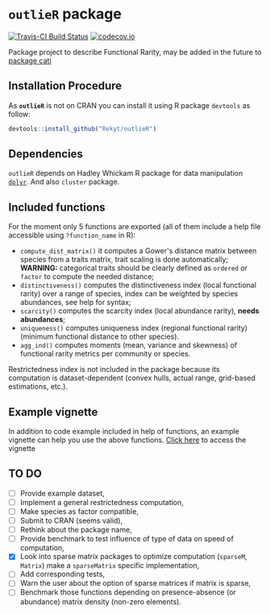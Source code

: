 # `outlieR` package
[![Travis-CI Build Status](https://travis-ci.org/Rekyt/outlieR.svg?branch=master)](https://travis-ci.org/Rekyt/outlieR) [![codecov.io](https://codecov.io/github/Rekyt/outlieR/coverage.svg?branch=master)](https://codecov.io/github/Rekyt/outlieR?branch=master)

Package project to describe Functional Rarity, may be added in the future to [package cati](http://github.com/adrientaudiere/cati/)

## Installation Procedure

As **`outlieR`** is not on CRAN you can install it using R package `devtools` as follow:

```r
devtools::install_github("Rekyt/outlieR")
```

## Dependencies

`outlieR` depends on Hadley Whickam R package for data manipulation [`dplyr`](http://github.com/hadley/dplyr). And also `cluster` package.

## Included functions

For the moment only 5 functions are exported (all of them include a help file accessible using `?function_name` in R):

- `compute_dist_matrix()`  it computes a Gower's distance matrix between species from a traits matrix, trait scaling is done automatically; **WARNING:** categorical traits should be clearly defined as `ordered` or `factor` to compute the needed distance;
- `distinctiveness()` computes the distinctiveness index (local functional rarity) over a range of species, index can be weighted by species abundances, see help for syntax;
- `scarcity()` computes the scarcity index (local abundance rarity), **needs abundances**;
- `uniqueness()` computes uniqueness index (regional functional rarity) (minimum functional distance to other species).
- `agg_ind()` computes moments (mean, variance and skewness) of functional rarity metrics per community or species.

Restrictedness index is not included in the package because its computation is dataset-dependent (convex hulls, actual range, grid-based estimations, etc.).

## Example vignette

In addition to code example included in help of functions, an example vignette can help you use the above functions. [Click here](vignettes/rarity_indices.Rmd) to access the vignette


## TO DO

- [ ] Provide example dataset,
- [ ] Implement a general restrictedness computation,
- [ ] Make species as factor compatible,
- [ ] Submit to CRAN (seems valid),
- [ ] Rethink about the package name,
- [ ] Provide benchmark to test influence of type of data on speed of computation,
- [X] Look into sparse matrix packages to optimize computation (`sparseM`, `Matrix`) make a `sparseMatrix` specific implementation,
- [ ] Add corresponding tests,
- [ ] Warn the user about the option of sparse matrices if matrix is sparse,
- [ ] Benchmark those functions depending on presence-absence (or abundance) matrix density (non-zero elements).
